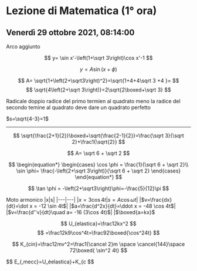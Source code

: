 #  Lezione di Matematica (1° ora)
## Venerdì 29 ottobre 2021, 08:14:00


Arco  aggiunto

$$
y= \sin x'-\left(1+\sqrt 3\right)\cos x'-1
$$

$$
y=A\sin(x+\phi)
$$

$$
A= \sqrt{1+\left(2+\sqrt3\right)^2}=\sqrt{1+4+4\sqrt 3 +4 }=
$$
$$
\sqrt{4\left(2+\sqrt 3\right)}=2\sqrt{2\boxed+\sqrt 3}
$$

Radicale doppio radice del primo termien al quadrato meno la radice del secondo temine al quadrato deve dare un quadrato perfetto


$s=\sqrt{4-3}=1$

---

$$
\sqrt{\frac{2+1}{2}}\boxed+\sqrt{\frac{2-1}{2}}=\frac{\sqrt 3}{\sqrt 2}+\frac1{\sqrt{2}}
$$


$$
A= \sqrt 6 + \sqrt 2
$$


$$
\begin{equation*} \begin{cases} 
\cos \phi = \frac{1}{\sqrt 6 + \sqrt 2}\\
\sin \phi= \frac{-\left(2+\sqrt 3\right)}{\sqrt 6 + \sqrt 2}
\end{cases} \end{equation*}
$$

$$
\tan \phi = -\left(2+\sqrt3\right)\phi=-\frac{5}{12}\pi
$$


Moto armonico
|x|s|
|---|---|
|$x=3\cos 4t$|$s=A\cos \omega t$|
|$v=\frac{dx}{dt}=\dot x = -12 \sin 4t$|
|$a=\frac{d^2x}{dt}=\ddot x = -48 \cos 4t$|
|$v=\frac{d''v}{dt}\quad a= -16 (3\cos 4t)$|
|$\boxed{a=kx}$



$$
U_{elastica}=\frac12kx^2
$$
$$
=\frac12k9\cos^4t=\frac92\boxed{\cos^24t}
$$


$$
K_{cin}=\frac12mv^2=\frac1{\cancel 2}m \space \cancel{144}\space 72\boxed{ \sin^2 4t}
$$


$$
E_{,mecc}=U_éelastica}+K_{c
$$

<!--stackedit_data:
eyJoaXN0b3J5IjpbLTY1NjE5MjAxMyw2MjczMTY2OTEsLTIxMT
UwNjc1MTddfQ==
-->